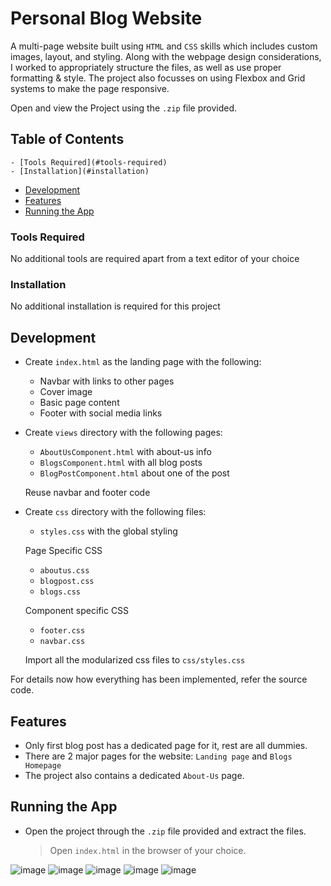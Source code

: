 # Personal Blog Website

A multi-page website built using `HTML` and `CSS` skills which includes custom images, layout, and styling. Along with the webpage design considerations, I worked to appropriately structure the files, as well as use proper formatting & style. The project also focusses on using Flexbox and Grid systems to make the page responsive.

Open and view the Project using the `.zip` file provided.

## Table of Contents
	- [Tools Required](#tools-required)
	- [Installation](#installation)
- [Development](#development)
- [Features](#features)
- [Running the App](#running-the-app)

### Tools Required

No additional tools are required apart from a text editor of your choice

### Installation

No additional installation is required for this project

## Development

* Create `index.html` as the landing page with the following:
  * Navbar with links to other pages
  * Cover image 
  * Basic page content
  * Footer with social media links
  
* Create `views` directory with the following pages:
  * `AboutUsComponent.html` with about-us info
  * `BlogsComponent.html` with all blog posts
  * `BlogPostComponent.html` about one of the post
  
  Reuse navbar and footer code

* Create `css` directory with the following files:
  * `styles.css` with the global styling
  
  Page Specific CSS
  * `aboutus.css`
  * `blogpost.css`
  * `blogs.css`
  
  Component specific CSS
  * `footer.css`
  * `navbar.css`

  Import all the modularized css files to `css/styles.css`

For details now how everything has been implemented, refer the source code.

## Features

* Only first blog post has a dedicated page for it, rest are all dummies.
* There are 2 major pages for the website: `Landing page` and `Blogs Homepage`
* The project also contains a dedicated `About-Us` page.

## Running the App

* Open the project through the `.zip` file provided and extract the files. 
  > Open `index.html` in the browser of your choice.


![image](https://user-images.githubusercontent.com/55940353/129017677-8348872d-d4ee-4961-85b5-9052f7a68b6e.png)
![image](https://user-images.githubusercontent.com/55940353/129017737-697d8aff-3e7a-4577-96a7-45047b500024.png)
![image](https://user-images.githubusercontent.com/55940353/129017789-61bc0bb8-0b1e-4b85-9c0c-425121fc448c.png)
![image](https://user-images.githubusercontent.com/55940353/129017843-5eb7823a-2cba-4ce8-a7ad-1a5fc8df5ed3.png)
![image](https://user-images.githubusercontent.com/55940353/129017906-8260a3d9-81a3-4d64-8adc-dd64a52c58f6.png)


